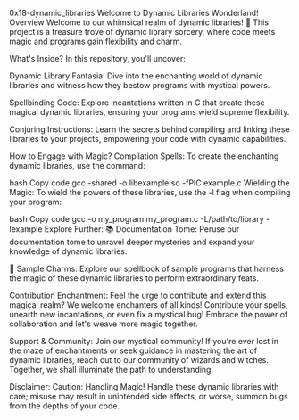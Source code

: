 


0x18-dynamic_libraries
Welcome to Dynamic Libraries Wonderland!
Overview
Welcome to our whimsical realm of dynamic libraries! 🎩 This project is a treasure trove of dynamic library sorcery, where code meets magic and programs gain flexibility and charm.

What's Inside?
In this repository, you'll uncover:

Dynamic Library Fantasia: Dive into the enchanting world of dynamic libraries and witness how they bestow programs with mystical powers.

Spellbinding Code: Explore incantations written in C that create these magical dynamic libraries, ensuring your programs wield supreme flexibility.

Conjuring Instructions: Learn the secrets behind compiling and linking these libraries to your projects, empowering your code with dynamic capabilities.

How to Engage with Magic?
Compilation Spells:
To create the enchanting dynamic libraries, use the command:

bash
Copy code
gcc -shared -o libexample.so -fPIC example.c
Wielding the Magic:
To wield the powers of these libraries, use the -l flag when compiling your program:

bash
Copy code
gcc -o my_program my_program.c -L/path/to/library -lexample
Explore Further:
📚 Documentation Tome: Peruse our documentation tome to unravel deeper mysteries and expand your knowledge of dynamic libraries.

🔮 Sample Charms: Explore our spellbook of sample programs that harness the magic of these dynamic libraries to perform extraordinary feats.

Contribution Enchantment:
Feel the urge to contribute and extend this magical realm? We welcome enchanters of all kinds! Contribute your spells, unearth new incantations, or even fix a mystical bug! Embrace the power of collaboration and let's weave more magic together.

Support & Community:
Join our mystical community! If you're ever lost in the maze of enchantments or seek guidance in mastering the art of dynamic libraries, reach out to our community of wizards and witches. Together, we shall illuminate the path to understanding.

Disclaimer:
Caution: Handling Magic! Handle these dynamic libraries with care; misuse may result in unintended side effects, or worse, summon bugs from the depths of your code.
